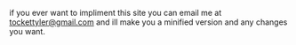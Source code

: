 if you ever want to impliment this site you can email me at tockettyler@gmail.com and ill make you a minified version and any changes you want.
